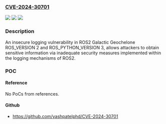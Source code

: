 ### [CVE-2024-30701](https://cve.mitre.org/cgi-bin/cvename.cgi?name=CVE-2024-30701)
![](https://img.shields.io/static/v1?label=Product&message=n%2Fa&color=blue)
![](https://img.shields.io/static/v1?label=Version&message=n%2Fa&color=blue)
![](https://img.shields.io/static/v1?label=Vulnerability&message=n%2Fa&color=brighgreen)

### Description

An insecure logging vulnerability in ROS2 Galactic Geochelone ROS_VERSION 2 and ROS_PYTHON_VERSION 3, allows attackers to obtain sensitive information via inadequate security measures implemented within the logging mechanisms of ROS2.

### POC

#### Reference
No PoCs from references.

#### Github
- https://github.com/yashpatelphd/CVE-2024-30701

